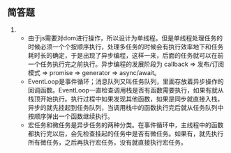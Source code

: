 ## 简答题

1. - 由于js需要对dom进行操作，所以设计为单线程。但是单线程处理任务的时候必须一个个按顺序执行，处理多任务的时候会有执行效率地下和任务耗时长的确定，于是出现了异步编程，这样一来，后面的任务就可以在前一个任务执行完之前执行。异步编程的发展阶段为 callback => 发布/订阅模式 => promise => generator => async/await。
   - EventLoop是事件循环；消息队列又叫任务队列，里面存放着异步操作的回调函数。EventLoop一直检查调用栈是否有函数需要执行，如果有就从栈顶开始执行。执行过程中如果发现其他函数，如果是同步就直接入栈，异步的就先挂起到任务队列，当调用栈中的函数执行完后就从任务队列中按顺序弹出一个函数继续执行。
   - 宏任务和微任务是异步任务的两种分类。在事件循环中，主线程中的函数都执行完以后，会先检查挂起的任务中是否有微任务。如果有，就先执行所有微任务，之后再执行宏任务，没有就直接执行宏任务。

